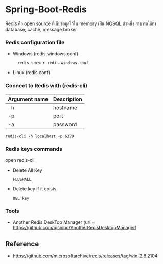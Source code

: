 # Spring-Boot-Redis
 
 Redis คือ open source ที่เก็บข้อมูลไว้ใน memory เป็น NOSQL ตัวหนึ่ง สามารถใช้ทำ database, cache, message broker
 
### Redis configuration file

- Windows (redis.windows.conf)
 
		redis-server redis.windows.conf

- Linux (redis.conf)


### Connect to Redis with (redis-cli)

 | Argument name | Description |
 | ------------- |-------------|
 | -h  | hostname |
 | -p  | port |
 | -a  | password |



	redis-cli -h localhost -p 6379 

      
### Redis keys commands

open redis-cli

 - Delete All Key
                  
       FLUSHALL

-  Delete key if it exists.

       DEL key

### Tools
- Another Redis DeskTop Manager (url = https://github.com/qishibo/AnotherRedisDesktopManager)

## Reference

- https://github.com/microsoftarchive/redis/releases/tag/win-2.8.2104
